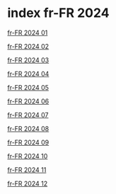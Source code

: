 # index fr-FR 2024

<a href="./01">fr-FR 2024 01</a>

<a href="./02">fr-FR 2024 02</a>

<a href="./03">fr-FR 2024 03</a>

<a href="./04">fr-FR 2024 04</a>

<a href="./05">fr-FR 2024 05</a>

<a href="./06">fr-FR 2024 06</a>

<a href="./07">fr-FR 2024 07</a>

<a href="./08">fr-FR 2024 08</a>

<a href="./09">fr-FR 2024 09</a>

<a href="./10">fr-FR 2024 10</a>

<a href="./11">fr-FR 2024 11</a>

<a href="./12">fr-FR 2024 12</a>
